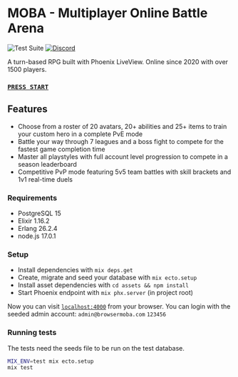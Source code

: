 # MOBA - Multiplayer Online Battle Arena

![Test Suite](https://github.com/pedromtavares/moba/workflows/Test%20Suite/badge.svg)
[![Discord](https://img.shields.io/badge/chat-discord-7289da.svg)][discord]

A turn-based RPG built with Phoenix LiveView. Online since 2020 with over 1500 players.

### [`PRESS START`](https://browsermoba.com/)

## Features
 * Choose from a roster of 20 avatars, 20+ abilities and 25+ items to train your custom hero in a complete PvE mode
 * Battle your way through 7 leagues and a boss fight to compete for the fastest game completion time
 * Master all playstyles with full account level progression to compete in a season leaderboard
 * Competitive PvP mode featuring 5v5 team battles with skill brackets and 1v1 real-time duels

### Requirements
 * PostgreSQL 15
 * Elixir 1.16.2
 * Erlang 26.2.4
 * node.js 17.0.1

### Setup
  * Install dependencies with `mix deps.get`
  * Create, migrate and seed your database with `mix ecto.setup`
  * Install asset dependencies with `cd assets && npm install`
  * Start Phoenix endpoint with `mix phx.server` (in project root)

Now you can visit [`localhost:4000`](http://localhost:4000) from your browser. You can login with the seeded admin account: `admin@browsermoba.com` `123456`

### Running tests
  The tests need the seeds file to be run on the test database.

  ```bash
  MIX_ENV=test mix ecto.setup
  mix test
  ```


[discord]: https://discord.gg/QNwEdPS
